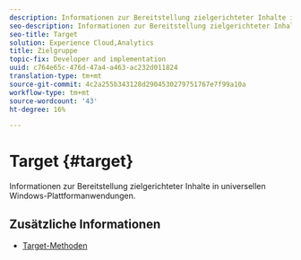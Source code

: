 ```yaml
---
description: Informationen zur Bereitstellung zielgerichteter Inhalte in universellen Windows-Plattformanwendungen.
seo-description: Informationen zur Bereitstellung zielgerichteter Inhalte in universellen Windows-Plattformanwendungen.
seo-title: Target
solution: Experience Cloud,Analytics
title: Zielgruppe
topic-fix: Developer and implementation
uuid: c764e65c-476d-47a4-a463-ac232d011824
translation-type: tm+mt
source-git-commit: 4c2a255b343128d2904530279751767e7f99a10a
workflow-type: tm+mt
source-wordcount: '43'
ht-degree: 16%

---
```



# Target {#target}

Informationen zur Bereitstellung zielgerichteter Inhalte in universellen Windows-Plattformanwendungen.

## Zusätzliche Informationen

+ [Target-Methoden](/help/universal-windows/target/target-methods.md)